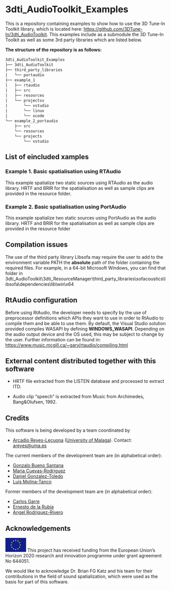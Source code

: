 # 3dti_AudioToolkit_Examples
This is a repository containing examples to show how to use the 3D Tune-In Toolkit library, which is located here: https://github.com/3DTune-In/3dti_AudioToolkit. This examples include as a submodule the 3D Tune-In Toolkit as well as some 3rd party libraries which are listed below.

**The structure of the repository is as follows:**
```
3dti_AudioToolkit_Examples
├── 3dti_AudioToolkit
├── third_party_libraries
|   └── portaudio
├── example_1
|   ├── rtaudio
|   ├── src
|   ├── resources
|   └── projectsv
|       └── vstudio
|       └── linux
|       └── xcode
└── example_2_portaudio
    ├── src
    └── resources
    └── projects
        └── vstudio
```

## List of eincluded xamples
### Example 1. Basic spatialisation using RTAudio
This example spatialize two static sources using RTAudio as the audio library. HRTF and BRIR for the spatialisation as well as sample clips are provided in the resource folder.
### Example 2. Basic spatialisation using PortAudio
This example spatialize two static sources using PortAudio as the audio library. HRTF and BRIR for the spatialisation as well as sample clips are provided in the resource folder


## Compilation issues
The use of the third party library Libsofa may require the user to add to the environment variable PATH the **absolute** path of the folder containing the required files. For example, in a 64-bit Microsoft Windows, you can find that folder in 3dti_AudioToolkit\3dti_ResourceManager\third_party_libraries\sofacoustics\libsofa\dependencies\lib\win\x64

## RtAudio configuration
Before using RtAudio, the developer needs to specify by the use of preprocessor definitions which APIs they want to use in order to RtAudio to compile them and be able to use them. By default, the Visual Studio solution provided compiles WASAPI by defining ____WINDOWS_WASAPI____. Depending on the audio output device and the OS used, this may be subject to change by the user. Further information can be found in: https://www.music.mcgill.ca/~gary/rtaudio/compiling.html

## External content distributed together with this software 

*	HRTF file extracted from the LISTEN database and processed to extract ITD.

*	Audio clip “speech” is extracted from Music from Archimedes, Bang&Olufsen, 1992. 

## Credits

This software is being developed by a team coordinated by 
-	[Arcadio Reyes-Lecuona](https://github.com/areyesl) ([University of Malaga](https://www.uma.es/)). Contact: areyes@uma.es  

The current members of the development team are (in alphabetical order):
- [Gonzalo Bueno Santana](https://github.com/gonzupi)
- [Maria Cuevas-Rodriguez](https://github.com/mariacuevas)
- [Daniel Gonzalez-Toledo](https://github.com/dgonzalezt) 
- [Luis Molina-Tanco](https://github.com/lmtanco) 

Former members of the development team are (in alphabetical order):
- [Carlos Garre](https://github.com/carlosgarre) 
- [Ernesto de la Rubia](https://github.com/ernestodelarubia) 
- [Angel Rodriguez-Rivero](https://github.com/ardgzrivero)

## Acknowledgements 

![European Union](EU_flag.png "European Union") This project has received funding from the European Union’s Horizon 2020 research and innovation programme under grant agreement No 644051. 

We would like to acknowledge Dr. Brian FG Katz and his team for their contributions in the field of sound spatialization, which were used as the basis for part of this software.
